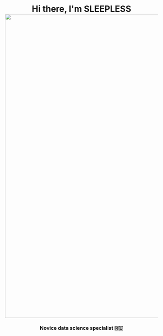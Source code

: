 

<h1 align="center">Hi there, I'm <a target="_blank">SLEEPLESS</a> 
<div id="header" align="center">
  <img src="https://media4.giphy.com/media/PjJ1cLHqLEveXysGDB/giphy.gif?cid=ecf05e475xrt5cnvbp2x1vwbiu22x0gf948ikv4jycb9rb51&rid=giphy.gif&ct=g" width="1000"/>
</div>
<h3 align="center">Novice data science specialist 🇷🇺</h3>

<!--
**promosvm/promosvm** is a ✨ _special_ ✨ repository because its `README.md` (this file) appears on your GitHub profile.

Here are some ideas to get you started:



- 🔭 I’m currently working on ...
- 🌱 I’m currently learning ...
- 👯 I’m looking to collaborate on ...
- 🤔 I’m looking for help with ...
- 💬 Ask me about ...
- 📫 How to reach me: ...
- 😄 Pronouns: ...
- ⚡ Fun fact: ...
-->
